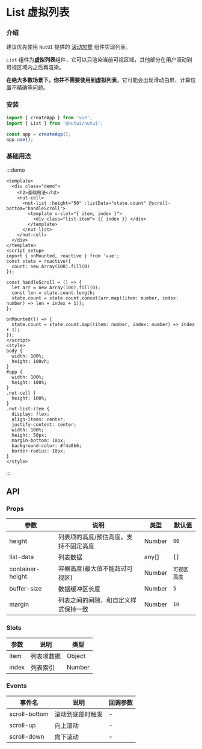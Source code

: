 # List 虚拟列表

### 介绍

建议优先使用 `NutUI` 提供的 [滚动加载](#/zh-CN/component/infiniteloading) 组件实现列表。

`List` 组件为**虚拟列表**组件，它可以只渲染当前可视区域，其他部分在用户滚动到可视区域内之后再渲染。

**在绝大多数场景下，你并不需要使用到虚拟列表**。它可能会出现滑动白屏、计算位置不精确等问题。

### 安装

```js
import { createApp } from 'vue';
import { List } from '@nutui/nutui';

const app = createApp();
app.use();
```

### 基础用法

:::demo

```vue
<template>
  <div class="demo">
    <h2>基础用法</h2>
    <nut-cell>
      <nut-list :height="50" :listData="state.count" @scroll-bottom="handleScroll">
        <template v-slot="{ item, index }">
          <div class="list-item"> {{ index }} </div>
        </template>
      </nut-list>
    </nut-cell>
  </div>
</template>
<script setup>
import { onMounted, reactive } from 'vue';
const state = reactive({
  count: new Array(100).fill(0)
});

const handleScroll = () => {
  let arr = new Array(100).fill(0);
  const len = state.count.length;
  state.count = state.count.concat(arr.map((item: number, index: number) => len + index + 1));
};

onMounted(() => {
  state.count = state.count.map((item: number, index: number) => index + 1);
});
</script>
<style>
body {
  width: 100%;
  height: 100vh;
}
#app {
  width: 100%;
  height: 100%;
}
.nut-cell {
  height: 100%;
}
.nut-list-item {
  display: flex;
  align-items: center;
  justify-content: center;
  width: 100%;
  height: 50px;
  margin-bottom: 10px;
  background-color: #f4a8b6;
  border-radius: 10px;
}
</style>
```

:::

## API

### Props

| 参数 | 说明 | 类型 | 默认值 |
| --- | --- | --- | --- |
| height | 列表项的高度/预估高度，支持不固定高度 | Number | `80` |
| list-data | 列表数据 | any[] | `[]` |
| container-height | 容器高度(最大值不能超过可视区) | Number | `可视区高度` |
| buffer-size | 数据缓冲区长度 | Number | `5` |
| margin | 列表之间的间隙，和自定义样式保持一致 | Number | `10` |

### Slots

| 参数 | 说明 | 类型 |
| --- | --- | --- |
| item | 列表项数据 | Object |
| index | 列表索引 | Number |

### Events

| 事件名 | 说明 | 回调参数 |
| --- | --- | --- |
| scroll-bottom | 滚动到底部时触发 | - |
| scroll-up | 向上滚动 | - |
| scroll-down | 向下滚动 | - |
